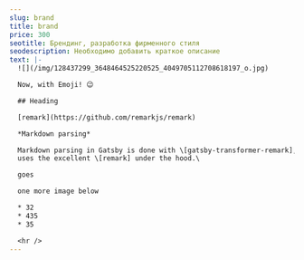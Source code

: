 ```yaml
---
slug: brand
title: brand
price: 300
seotitle: Брендинг, разработка фирменного стиля
seodescription: Необходимо добавить краткое описание
text: |-
  ![](/img/128437299_3648464525220525_4049705112708618197_o.jpg)

  Now, with Emoji! 😉

  ## Heading

  [remark](https://github.com/remarkjs/remark)

  *Markdown parsing*

  Markdown parsing in Gatsby is done with \[gatsby-transformer-remark], which
  uses the excellent \[remark] under the hood.\

  goes

  one more image below

  * 32
  * 435
  * 35

  <hr />
---
```

